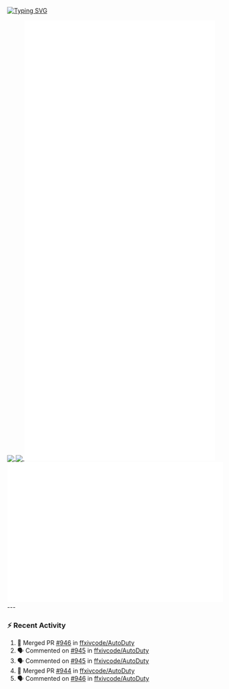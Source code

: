 [![Typing SVG](https://readme-typing-svg.demolab.com?font=Fira+Code&duration=1000&pause=1000&multiline=true&repeat=false&width=435&lines=Simon+Latusek+%7C+Gameplay+Engineer)](https://git.io/typing-svg)

<a href="https://github.com/anuraghazra/github-readme-stats">
  <img height=200 align="center" src="https://github-readme-stats.vercel.app/api?username=erdelf&theme=radical" />
</a>
<a href="https://github.com/anuraghazra/convoychat">
  <img height=200 align="center" src="https://streak-stats.demolab.com?user=erdelf&theme=radical&mode=weekly" />
</a>

<picture>
  <img src="/github-metrics.svg" alt="Metrics">
</picture>

<picture>
  <img src="/github-metrics-achievements.svg" alt="Achievements">
</picture>
---

### :zap: Recent Activity
<!--START_SECTION:activity-->
1. 🎉 Merged PR [#946](https://github.com/ffxivcode/AutoDuty/pull/946) in [ffxivcode/AutoDuty](https://github.com/ffxivcode/AutoDuty)
2. 🗣 Commented on [#945](https://github.com/ffxivcode/AutoDuty/issues/945#issuecomment-2860254608) in [ffxivcode/AutoDuty](https://github.com/ffxivcode/AutoDuty)
3. 🗣 Commented on [#945](https://github.com/ffxivcode/AutoDuty/issues/945#issuecomment-2860022467) in [ffxivcode/AutoDuty](https://github.com/ffxivcode/AutoDuty)
4. 🎉 Merged PR [#944](https://github.com/ffxivcode/AutoDuty/pull/944) in [ffxivcode/AutoDuty](https://github.com/ffxivcode/AutoDuty)
5. 🗣 Commented on [#946](https://github.com/ffxivcode/AutoDuty/pull/946#issuecomment-2851769193) in [ffxivcode/AutoDuty](https://github.com/ffxivcode/AutoDuty)
<!--END_SECTION:activity-->

<!--
**erdelf/erdelf** is a ✨ _special_ ✨ repository because its `README.md` (this file) appears on your GitHub profile.

Here are some ideas to get you started:

- 🔭 I’m currently working on ...
- 🌱 I’m currently learning ...
- 👯 I’m looking to collaborate on ...
- 🤔 I’m looking for help with ...
- 💬 Ask me about ...
- 📫 How to reach me: ...
- 😄 Pronouns: ...
- ⚡ Fun fact: ...
-->
